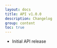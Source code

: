 ```yaml
---
layout: docs
title: API v1.0.0
description: Changelog
group: content
toc: true
---
```


* Initial API release